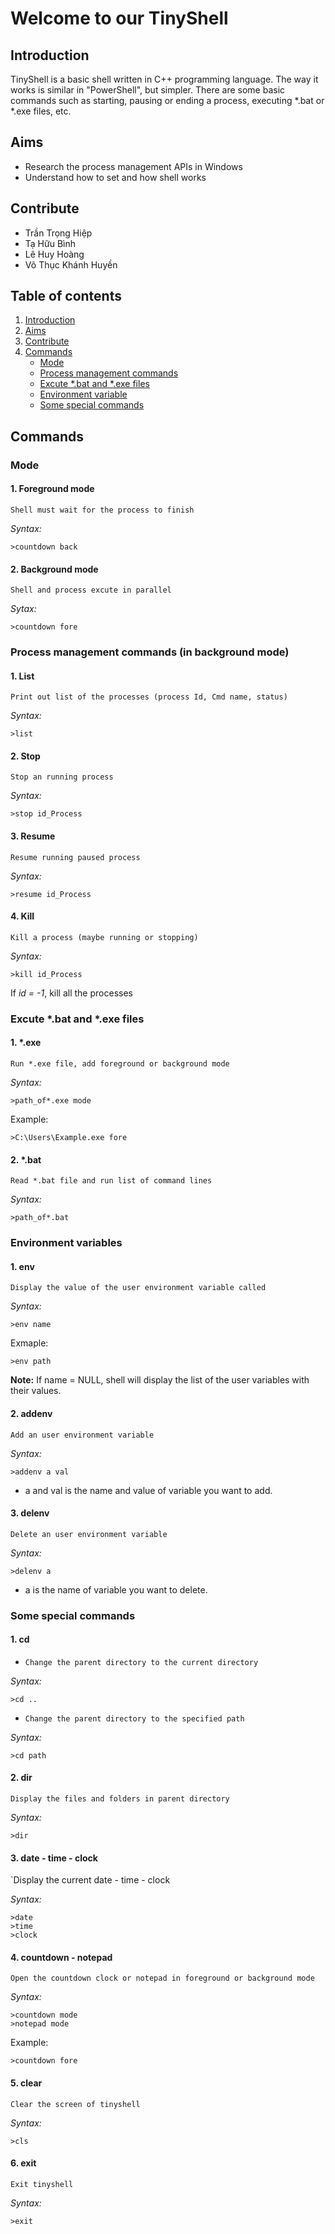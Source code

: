 # Welcome to our TinyShell

## Introduction
TinyShell is a basic shell written in C++ programming language. The way it works is similar in "PowerShell", but simpler. There are some basic commands such as starting, pausing or ending a process, executing *.bat or *.exe files, etc.

## Aims
+ Research the process management APIs in Windows
+ Understand how to set and how shell works

## Contribute
+ Trần Trọng Hiệp
+ Tạ Hữu Bình
+ Lê Huy Hoàng
+ Võ Thục Khánh Huyền

## Table of contents
1. [Introduction](#Introduction)
2. [Aims](#Aims)
3. [Contribute](#Contribute)
4. [Commands](#Commands)
    + [Mode](#Mode)
    + [Process management commands](#Process-management-commands-\(in-background-mode\))
    + [Excute *.bat and *.exe files](#Excute-*.bat-and-*.exe-files)
    + [Environment variable](#Environment-variables)
    + [Some special commands](#Some-special-commands)

## Commands

### Mode
#### 1. Foreground mode
`Shell must wait for the process to finish`

*Syntax:*
``` 
>countdown back
```
#### 2. Background mode
`Shell and process excute in parallel`

*Sytax:*
``` 
>countdown fore
```

### Process management commands (in background mode) 

#### 1. List
`Print out list of the processes (process Id, Cmd name, status)`

*Syntax:*
```
>list
```
#### 2. Stop
`Stop an running process`

*Syntax:*
```
>stop id_Process
```
#### 3. Resume
`Resume running paused process`

*Syntax:*
```
>resume id_Process
```

#### 4. Kill
`Kill a process (maybe running or stopping)`

*Syntax:*
``` 
>kill id_Process
```
If *id = -1*, kill all the processes
### Excute *.bat and *.exe files

#### 1. *.exe
`Run *.exe file, add foreground or background mode`

*Syntax:*
```
>path_of*.exe mode
```
Example:
```
>C:\Users\Example.exe fore
```
#### 2. *.bat
`Read *.bat file and run list of command lines`

*Syntax:*
```
>path_of*.bat
```
### Environment variables

#### 1. env 
`Display the value of the user environment variable called`

*Syntax:*
```
>env name
```
Exmaple:
```
>env path
```
**Note:** If name = NULL, shell will display the list of the user variables with their values.

#### 2. addenv
`Add an user environment variable`

*Syntax:*
```
>addenv a val
```
+ a and val is the name and value of variable you want to add.

#### 3. delenv
`Delete an user environment variable`

*Syntax:*
```
>delenv a
```
+ a is the name of variable you want to delete.

### Some special commands

#### 1. cd
+ `Change the parent directory to the current directory`

*Syntax:*
```
>cd ..
```
+ `Change the parent directory to the specified path`

*Syntax:*
```
>cd path
```
#### 2. dir
`Display the files and folders in parent directory`

*Syntax:*
```
>dir
```
#### 3. date - time - clock
`Display the current date - time - clock

*Syntax:*
```
>date
>time
>clock
```

#### 4. countdown - notepad
`Open the countdown clock or notepad in foreground or background mode`

*Syntax:*
```
>countdown mode
>notepad mode
```
Example:
```
>countdown fore
```
#### 5. clear
`Clear the screen of tinyshell`

*Syntax:*
```
>cls
```

#### 6. exit
`Exit tinyshell`

*Syntax:*
```
>exit
```
## 
